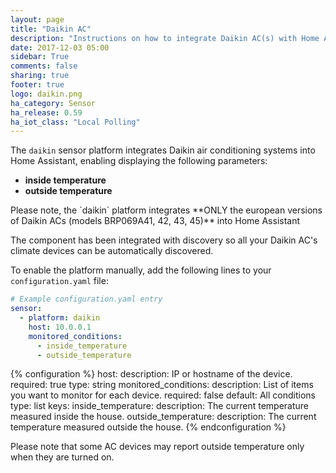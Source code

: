 ```yaml
---
layout: page
title: "Daikin AC"
description: "Instructions on how to integrate Daikin AC(s) with Home Assistant."
date: 2017-12-03 05:00
sidebar: True
comments: false
sharing: true
footer: true
logo: daikin.png
ha_category: Sensor
ha_release: 0.59
ha_iot_class: "Local Polling"
---
```



The `daikin` sensor platform integrates Daikin air conditioning systems into Home Assistant, enabling displaying the following parameters:

- **inside temperature**
- **outside temperature**

<p class='note warning'>
Please note, the `daikin` platform integrates **ONLY the european versions of Daikin ACs (models BRP069A41, 42, 43, 45)** into Home Assistant
</p>

The component has been integrated with discovery so all your Daikin AC's climate devices can be automatically discovered.

To enable the platform manually, add the following lines to your `configuration.yaml` file:

```yaml
# Example configuration.yaml entry
sensor:
  - platform: daikin
    host: 10.0.0.1
    monitored_conditions:
      - inside_temperature  
      - outside_temperature  
```

{% configuration %}
host:
  description: IP or hostname of the device.
  required: true
  type: string
monitored_conditions:
  description: List of items you want to monitor for each device.
  required: false
  default: All conditions
  type: list
  keys:
    inside_temperature:
      description: The current temperature measured inside the house.
    outside_temperature:
      description: The current temperature measured outside the house.
{% endconfiguration %}

<p class='note warning'>
    Please note that some AC devices may report outside temperature only when they are turned on.
</p>
